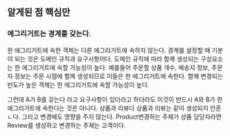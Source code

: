 ## 알게된 점 핵심만



### 에그리거트는 경계를 갖는다.
한 에그리거트에 속한 객체는 다른 에그리거트에 속하지 않는다.
경계를 설정할 때 기본이 되는 것은 도메인 규칙과 요구사항이다.
도메인 규칙에 따라 함께 생성되는 구성요소는 한 에그리거트에 속할 가능성이 높다.
예를들어 주문할 상품 개수, 배송지 정보, 주문자 정보는 주문 시점에 함께 생성되므로 이들은 한 에그리거트에 속한다.
함께 변경되는 빈도가 높은 객체는 한 에그리거트에 속할 가능성이 높다.

그런데 A가 B를 갖는다 라고 요구사항이 있더라고 하더라도 이것이 반드시 A와 B가 한 에그리거트에 속한다는 것은 아니다.
상품과 리뷰다 상품과 리뷰는 같이 생성되지 안흔ㄴ다. 그리고 변경에도 영향을 주지 않는다.
Product변경하는 주체가 상품 담당자라면 Review를 생성하고 변경하는 주체는 고객이다.
